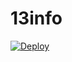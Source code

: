 # 13info
[![Deploy](https://www.herokucdn.com/deploy/button.svg)](https://heroku.com/deploy?template=https://github.com/TheBaghirof/13Teamİnfo)
